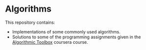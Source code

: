 # Algorithms

This repository contains:

- Implementations of some commonly used algorithms.
- Solutions to some of the programming assignments given in the 
[Algorithmic Toolbox](https://www.coursera.org/learn/algorithmic-toolbox) coursera course.
